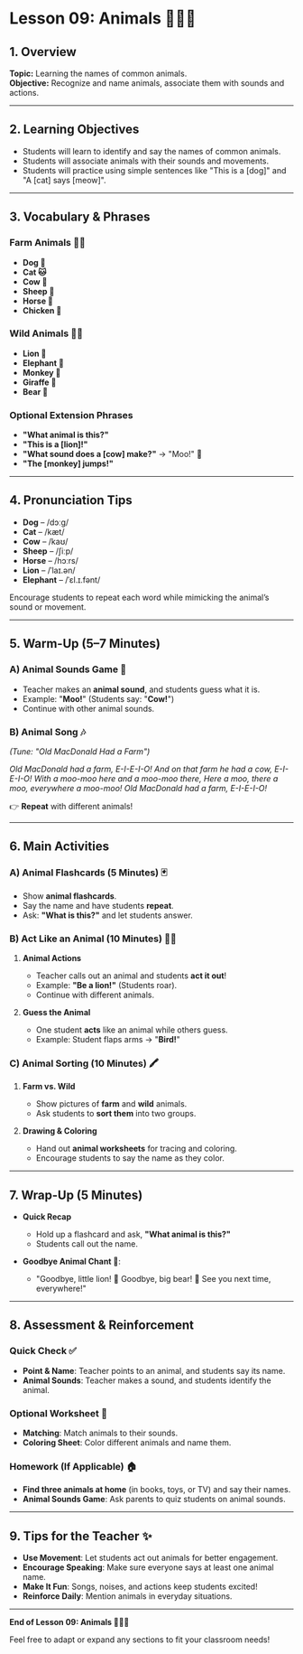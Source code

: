 # Lesson 09: Animals 🐶🐱🐘  

## 1. Overview  
**Topic:** Learning the names of common animals.  
**Objective:** Recognize and name animals, associate them with sounds and actions.  

---

## 2. Learning Objectives  
- Students will learn to identify and say the names of common animals.  
- Students will associate animals with their sounds and movements.  
- Students will practice using simple sentences like "This is a [dog]" and "A [cat] says [meow]".  

---

## 3. Vocabulary & Phrases  

### Farm Animals 🐄🐓  
- **Dog 🐶**  
- **Cat 🐱**  
- **Cow 🐄**  
- **Sheep 🐑**  
- **Horse 🐴**  
- **Chicken 🐔**  

### Wild Animals 🦁🐘  
- **Lion 🦁**  
- **Elephant 🐘**  
- **Monkey 🐒**  
- **Giraffe 🦒**  
- **Bear 🐻**  

### Optional Extension Phrases  
- **"What animal is this?"**  
- **"This is a [lion]!"**  
- **"What sound does a [cow] make?"** → "Moo!" 🐄  
- **"The [monkey] jumps!"**  

---

## 4. Pronunciation Tips  
- **Dog** – /dɔːɡ/  
- **Cat** – /kæt/  
- **Cow** – /kaʊ/  
- **Sheep** – /ʃiːp/  
- **Horse** – /hɔːrs/  
- **Lion** – /ˈlaɪ.ən/  
- **Elephant** – /ˈɛl.ɪ.fənt/  

Encourage students to repeat each word while mimicking the animal’s sound or movement.

---

## 5. Warm-Up (5–7 Minutes)  

### A) Animal Sounds Game 🐾  
- Teacher makes an **animal sound**, and students guess what it is.  
- Example: "**Moo!**" (Students say: "**Cow!**")  
- Continue with other animal sounds.  

### B) Animal Song 🎶  
_(Tune: "Old MacDonald Had a Farm")_  

*Old MacDonald had a farm, E-I-E-I-O!
And on that farm he had a cow, E-I-E-I-O!
With a moo-moo here and a moo-moo there,
Here a moo, there a moo, everywhere a moo-moo!
Old MacDonald had a farm, E-I-E-I-O!*

👉 **Repeat** with different animals!  

---

## 6. Main Activities  

### A) Animal Flashcards (5 Minutes) 🃏  
- Show **animal flashcards**.  
- Say the name and have students **repeat**.  
- Ask: **"What is this?"** and let students answer.  

### B) Act Like an Animal (10 Minutes) 🏃‍♂️  
1. **Animal Actions**  
   - Teacher calls out an animal and students **act it out**!  
   - Example: **"Be a lion!"** (Students roar).  
   - Continue with different animals.  

2. **Guess the Animal**  
   - One student **acts** like an animal while others guess.  
   - Example: Student flaps arms → "**Bird!**"  

### C) Animal Sorting (10 Minutes) 🖍️  
1. **Farm vs. Wild**  
   - Show pictures of **farm** and **wild** animals.  
   - Ask students to **sort them** into two groups.  

2. **Drawing & Coloring**  
   - Hand out **animal worksheets** for tracing and coloring.  
   - Encourage students to say the name as they color.  

---

## 7. Wrap-Up (5 Minutes)  
- **Quick Recap**  
  - Hold up a flashcard and ask, **"What animal is this?"**  
  - Students call out the name.  

- **Goodbye Animal Chant 🎵**:  
  - "Goodbye, little lion! 🦁 Goodbye, big bear! 🐻 See you next time, everywhere!"  

---

## 8. Assessment & Reinforcement  

### Quick Check ✅  
- **Point & Name**: Teacher points to an animal, and students say its name.  
- **Animal Sounds**: Teacher makes a sound, and students identify the animal.  

### Optional Worksheet 📄  
- **Matching**: Match animals to their sounds.  
- **Coloring Sheet**: Color different animals and name them.  

### Homework (If Applicable) 🏠  
- **Find three animals at home** (in books, toys, or TV) and say their names.  
- **Animal Sounds Game**: Ask parents to quiz students on animal sounds.  

---

## 9. Tips for the Teacher ✨  
- **Use Movement**: Let students act out animals for better engagement.  
- **Encourage Speaking**: Make sure everyone says at least one animal name.  
- **Make It Fun**: Songs, noises, and actions keep students excited!  
- **Reinforce Daily**: Mention animals in everyday situations.  

---

**End of Lesson 09: Animals 🐶🐱🐘**  

Feel free to adapt or expand any sections to fit your classroom needs!  
